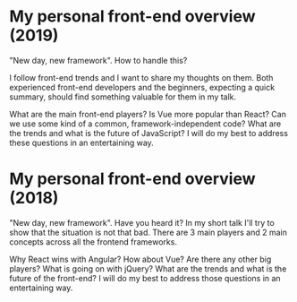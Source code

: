 # My personal front-end overview (2019)

"New day, new framework". How to handle this?

I follow front-end trends and I want to share my thoughts on them. Both experienced front-end developers and the beginners, expecting a quick summary, should find something valuable for them in my talk.

What are the main front-end players? Is Vue more popular than React? Can we use some kind of a common, framework-independent code? What are the trends and what is the future of JavaScript? I will do my best to address these questions in an entertaining way.

# My personal front-end overview (2018)

"New day, new framework". Have you heard it? In my short talk I'll try to show that the situation is not that bad. There are 3 main players and 2 main concepts across all the frontend frameworks.

Why React wins with Angular? How about Vue? Are there any other big players? What is going on with jQuery? What are the trends and what is the future of the front-end? I will do my best to address those questions in an entertaining way.
